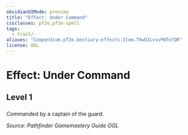 ```yaml
---
obsidianUIMode: preview
title: "Effect: Under Command"
cssclasses: pf2e,pf2e-spell
tags:
  - trait/
aliases: "Compendium.pf2e.bestiary-effects.Item.T9wQ1LvsvPWTefQR"
license: OGL
---
```

# Effect: Under Command
## Level 1
### 






Commanded by a captain of the guard.

*Source: Pathfinder Gamemastery Guide*
*OGL*